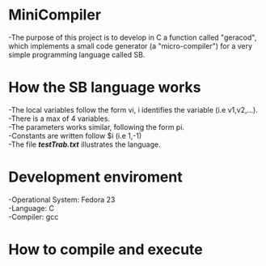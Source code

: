 # MiniCompiler
-The purpose of this project is to develop in C a function called "geracod", which implements a small code generator (a "micro-compiler") for a very simple programming language called SB.  

# How the SB language works
-The local variables follow the form vi, i identifies the variable (i.e v1,v2,...).   
-There is a max of 4 variables.  
-The parameters works similar, following the form pi.  
-Constants are written follow $i (i.e $1,$-1)  
-The file **_testTrab.txt_** illustrates the language.  

# Development enviroment
-Operational System: Fedora 23  
-Language: C  
-Compiler: gcc  

# How to compile and execute

